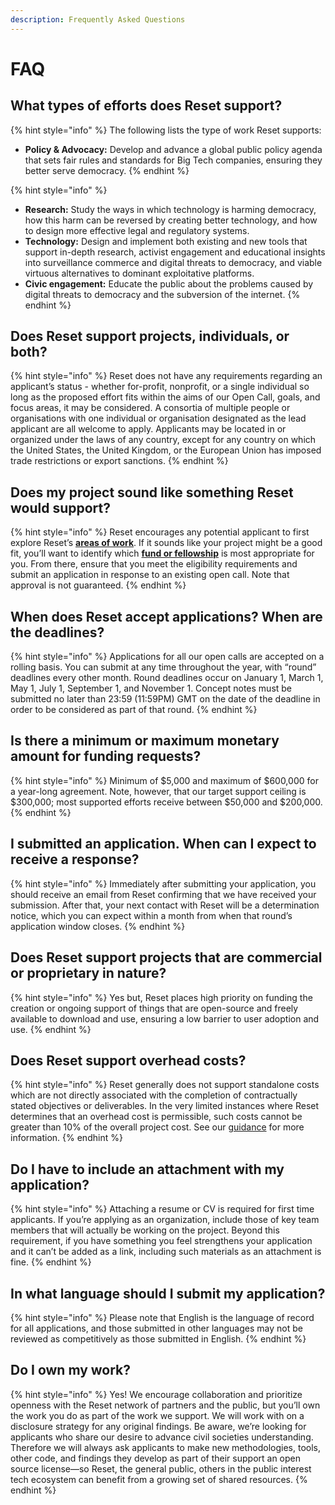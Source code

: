 ```yaml
---
description: Frequently Asked Questions
---
```


# FAQ

## **What types of efforts does Reset support?**

{% hint style="info" %}
The following lists the type of work Reset supports:

* **Policy & Advocacy:** Develop and advance a global public policy agenda that sets fair rules and standards for Big Tech companies, ensuring they better serve democracy.
{% endhint %}

{% hint style="info" %}
* **Research:** Study the ways in which technology is harming democracy, how this harm can be reversed by creating better technology, and how to design more effective legal and regulatory systems.
* **Technology:** Design and implement both existing and new tools that support in-depth research, activist engagement and educational insights into surveillance commerce and digital threats to democracy, and viable virtuous alternatives to dominant exploitative platforms.
* **Civic engagement:** Educate the public about the problems caused by digital threats to democracy and the subversion of the internet.
{% endhint %}

## Does Reset support projects, individuals, or both?

{% hint style="info" %}
Reset does not have any requirements regarding an applicant’s status - whether for-profit, nonprofit, or a single individual so long as the proposed effort fits within the aims of our Open Call, goals, and focus areas, it may be considered.  A consortia of multiple people or organisations with one individual or organisation designated as the lead applicant are all welcome to apply. Applicants may be located in or organized under the laws of any country, except for any country on which the United States, the United Kingdom, or the European Union has imposed trade restrictions or export sanctions.
{% endhint %}



## Does my project sound like something Reset would support?

{% hint style="info" %}
Reset encourages any potential applicant to first explore Reset’s [**areas of work**](https://www.reset.tech/work/). If it sounds like your project might be a good fit, you’ll want to identify which [**fund or fellowship**](https://www.reset.tech/open-calls/) is most appropriate for you. From there, ensure that you meet the eligibility requirements and submit an application in response to an existing open call. Note that approval is not guaranteed.
{% endhint %}

## When does Reset accept applications? When are the deadlines?

{% hint style="info" %}
Applications for all our open calls are accepted on a rolling basis. You can submit at any time throughout the year, with “round” deadlines every other month. Round deadlines occur on January 1, March 1, May 1, July 1, September 1, and November 1. Concept notes must be submitted no later than 23:59 \(11:59PM\) GMT on the date of the deadline in order to be considered as part of that round.
{% endhint %}

## Is there a minimum or maximum monetary amount for funding requests?

{% hint style="info" %}
Minimum of $5,000 and maximum of $600,000 for a year-long agreement. Note, however, that our target support ceiling is $300,000; most supported efforts receive between $50,000 and $200,000.
{% endhint %}



## I submitted an application. When can I expect to receive a response?

{% hint style="info" %}
Immediately after submitting your application, you should receive an email from Reset confirming that we have received your submission. After that, your next contact with Reset will be a determination notice, which you can expect within a month from when that round’s application window closes.
{% endhint %}

## Does Reset support projects that are commercial or proprietary in nature?

{% hint style="info" %}
Yes but, Reset places high priority on funding the creation or ongoing support of things that are open-source and freely available to download and use, ensuring a low barrier to user adoption and use.
{% endhint %}

## Does Reset support overhead costs?

{% hint style="info" %}
Reset generally does not support standalone costs which are not directly associated with the completion of contractually stated objectives or deliverables. In the very limited instances where Reset determines that an overhead cost is permissible, such costs cannot be greater than 10% of the overall project cost. See our [guidance]() for more information.
{% endhint %}

## Do I have to include an attachment with my application?

{% hint style="info" %}
Attaching a resume or CV is required for first time applicants. If you’re applying as an organization, include those of key team members that will actually be working on the project. Beyond this requirement, if you have something you feel strengthens your application and it can’t be added as a link, including such materials as an attachment is fine.
{% endhint %}

## In what language should I submit my application?

{% hint style="info" %}
Please note that English is the language of record for all applications, and those submitted in other languages may not be reviewed as competitively as those submitted in English.
{% endhint %}

## Do I own my work?

{% hint style="info" %}
Yes! We encourage collaboration and prioritize openness with the Reset network of partners and the public, but you’ll own the work you do as part of the work we support. We will work with on a disclosure strategy for any original findings. Be aware, we’re looking for applicants who share our desire to advance civil societies understanding. Therefore we will always ask applicants to make new methodologies, tools, other code, and findings they develop as part of their support an open source license—so Reset, the general public, others in the public interest tech ecosystem can benefit from a growing set of shared resources.
{% endhint %}

